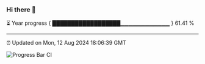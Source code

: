 ### Hi there 👋

⏳ Year progress { ██████████████████▁▁▁▁▁▁▁▁▁▁▁▁ } 61.41 %

---

⏰ Updated on Mon, 12 Aug 2024 18:06:39 GMT

![Progress Bar CI](https://github.com/liununu/liununu/workflows/Progress%20Bar%20CI/badge.svg)
